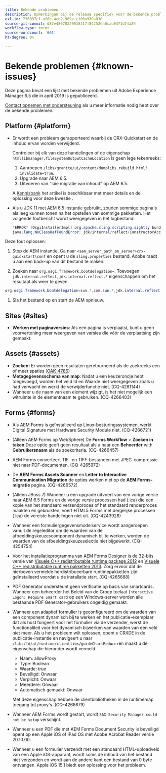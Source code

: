 ```yaml
---
title: Bekende problemen
description: Opmerkingen bij de release specifiek voor de bekende problemen met Adobe Experience Manager 6.5
exl-id: 736037cf-af8c-4ce2-969e-c100a939a038
source-git-commit: d87e48070329518117f84252ea0cab0471d74a29
workflow-type: tm+mt
source-wordcount: '661'
ht-degree: 0%

---
```


# Bekende problemen {#known-issues}

Deze pagina bevat een lijst met bekende problemen uit Adobe Experience Manager 6.5 die in april 2019 is gepubliceerd.

[Contact opnemen met ondersteuning](https://helpx.adobe.com/support/experience-manager.html) als u meer informatie nodig hebt over de bekende problemen.

## Platform {#platform}

* Er wordt een probleem gerapporteerd waarbij de CRX-Quickstart en de inhoud ervan worden verwijderd.

   Controleer bij elk van deze handelingen of de eigenschap `htmllibmanager.fileSystemOutputCacheLocation` is geen lege tekenreeks:

   1. Aanroepen `/libs/granite/ui/content/dumplibs.rebuild.html?invalidate=true`.
   2. Upgrade naar AEM 6.5.
   3. Uitvoeren van &quot;luie migratie van inhoud&quot; op AEM 6.5.

   A [Kennisbank](https://helpx.adobe.com/experience-manager/kb/avoid-crx-quickstart-deletion-in-aem-6-5.html) het artikel is beschikbaar met meer details en de oplossing voor deze kwestie .

* Als u JDK 11 met AEM 6.5 instantie gebruikt, zouden sommige pagina&#39;s als leeg kunnen tonen na het opstellen van sommige pakketten. Het volgende foutbericht wordt weergegeven in het logbestand:

   ```java
   *ERROR* [OsgiInstallerImpl] org.apache.sling.scripting.sightly bundle org.apache.sling.scripting.sightly:1.1.2.1_4_0 (558)[org.apache.sling.scripting.sightly.impl.engine.extension.use.JavaUseProvider(3345)] : Error during instantiation of the implementation object (java.lang.NoClassDefFoundError: jdk/internal/reflect/ConstructorAccessorImpl)
   java.lang.NoClassDefFoundError: jdk/internal/reflect/ConstructorAccessorImpl
   ```

Deze fout oplossen:

1. Stop de AEM instantie. Ga naar `<aem_server_path_on_server>crx-quickstart\conf` en opent u de `sling.properties` bestand. Adobe raadt u aan een back-up van dit bestand te maken.

1. Zoeken naar `org.osgi.framework.bootdelegation=`. Toevoegen `jdk.internal.reflect,jdk.internal.reflect.*` eigenschappen om het resultaat als weer te geven.

```java
org.osgi.framework.bootdelegation=sun.*,com.sun.*,jdk.internal.reflect,jdk.internal.reflect.*
```

1. Sla het bestand op en start de AEM opnieuw.

## Sites {#sites}

* **Werken met paginaversies**: Als een pagina is verplaatst, kunt u geen voorvertoning meer weergeven van versies die vóór de verplaatsing zijn gemaakt.

## Assets {#assets}

* **Zoeken:** Er worden geen resultaten geretourneerd als de zoekreeks een of meer spaties ([OAK-4786](https://issues.apache.org/jira/browse/OAK-4786))
* **Metagegevensschema van map**: Nadat u een keuzerondje hebt toegevoegd, worden het veld Id en Waarde niet weergegeven zoals u had verwacht en werkt de verwijderfunctie niet. (CQ-4261144)
* Wanneer u de naam van een element wijzigt, is het niet mogelijk een witruimte in de elementnaam te gebruiken. (CQ-4266403)

## Forms {#forms}

* Als AEM Forms is geïnstalleerd op Linux-besturingssystemen, werkt Digital Signature met Hardware Security Module niet. (CQ-4266721)
* (Alleen AEM Forms op WebSphere) De **Forms Workflow** > **Zoeken in taken** Deze optie geeft geen resultaat als u naar een **Beheerder** with **Gebruikersnaam** als de zoekcriteria. (CQ-4266457)

* AEM Forms converteert TIF- en TIFF-bestanden met JPEG-compressie niet naar PDF-documenten. (CQ-4265972)
* De **AEM Forms Assets Scanner** en **Letter to Interactive Communication Migration** de opties werken niet op de **AEM Forms-migratie** pagina. (CQ-4266572)

* (Alleen JBoss 7) Wanneer u een upgrade uitvoert van een vorige versie naar AEM 6.5 Forms en de vorige versie processen had (.lca) die een kopie van het standaard verzendproces of het standaard renderproces maakten en gebruikten, voert HTML5 Forms met dergelijke processen (.lca) de vereiste handelingen niet uit. (CQ-4243928)
* Wanneer een formuliergegevensmodelservice wordt aangeroepen vanuit de regeleditor om de waarden van de afbeeldingskeuzescomponent dynamisch bij te werken, worden de waarden van de afbeeldingskeuzeselectie niet bijgewerkt. (CQ-4254754)
* Voor het installatieprogramma van AEM Forms Designer is de 32-bits versie van [Visuele C++ redistributable runtime package 2012](https://support.microsoft.com/en-in/help/2977003/the-latest-supported-visual-c-downloads) en [Visuele C++ redistributable runtime pakketten 2013](https://support.microsoft.com/en-in/help/3179560/update-for-visual-c-2013-and-visual-c-redistributable-package). Zorg ervoor dat de hierboven vermelde herdistribueerbare runtimepakketten zijn geïnstalleerd voordat u de installatie start. (CQ-4265668)

* PDF Generator ondersteunt geen verificatie op basis van smartcards.  Wanneer een beheerder het Beleid van de Groep toelaat `Interactive Logon: Require Smart card` op een Windows-server worden alle bestaande PDF Generator-gebruikers ongeldig gemaakt.

* Wanneer een adaptief formulier is geconfigureerd om de waarden van een component dynamisch bij te werken en het publicatie-exemplaar dat als host fungeert voor het formulier via de verzender, werkt de functionaliteit voor het dynamisch bijwerken van waarden van een veld niet meer. Als u het probleem wilt oplossen, opent u CRXDE in de publicatie-instantie en navigeert u naar `/libs/fd/af/runtime/clientlibs/guideChartReducer`en maakt u de eigenschap die hieronder wordt vermeld.

   * Naam: allowProxy
   * Type: Boolean
   * Waarde: true
   * Beveiligd: Onwaar
   * Verplicht: Onwaar
   * Meerdere: Onwaar
   * Automatisch gemaakt: Onwaar

   Met deze eigenschap hebben de clientbibliotheken in de runtimemap toegang tot proxy&#39;s. (CQ-4268679)

* Wanneer AEM Forms wordt gestart, wordt `SAX Security Manager could not be setup` verschijnt.
* Wanneer u een PDF die met AEM Forms Document Security is beveiligd opent op een Apple iOS of iPad OS met Adobe Acrobat Reader versie 20.10.00.
* Wanneer u een formulier verzendt met een standaard HTML-uploadveld van een Apple iOS-apparaat, wordt soms de inhoud van het bestand niet verzonden en wordt aan de andere kant een bestand van 0 byte ontvangen. Apple iOS 15.1 biedt een oplossing voor het probleem.
